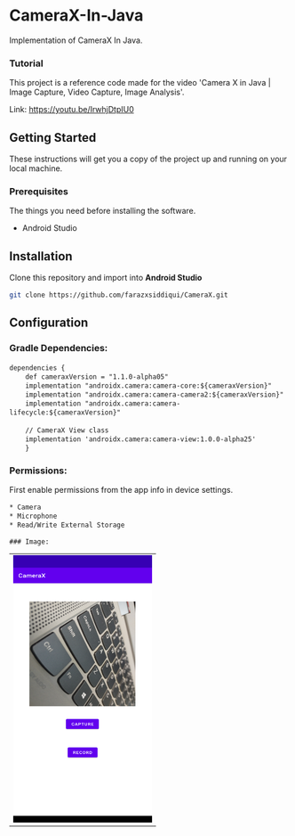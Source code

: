 # CameraX-In-Java
Implementation of CameraX In Java.

### Tutorial
This project is a reference code made for the video 'Camera X in Java | Image Capture, Video Capture, Image Analysis'.

Link: https://youtu.be/IrwhjDtpIU0

## Getting Started

These instructions will get you a copy of the project up and running on your local machine.

### Prerequisites

The things you need before installing the software.

* Android Studio

## Installation
Clone this repository and import into **Android Studio**
```bash
git clone https://github.com/farazxsiddiqui/CameraX.git
```

## Configuration
### Gradle Dependencies:
```
dependencies {
    def cameraxVersion = "1.1.0-alpha05"
    implementation "androidx.camera:camera-core:${cameraxVersion}"
    implementation "androidx.camera:camera-camera2:${cameraxVersion}"
    implementation "androidx.camera:camera-lifecycle:${cameraxVersion}"

    // CameraX View class
    implementation 'androidx.camera:camera-view:1.0.0-alpha25'
    }

```
### Permissions:
First enable permissions from the app info in device settings.

```
* Camera
* Microphone
* Read/Write External Storage
```
```
### Image:
```
<table>
  <tr>
  <td><img src="demo/demo_CameraX.png" width=250 height=480></td>
  </td>
 </table>
